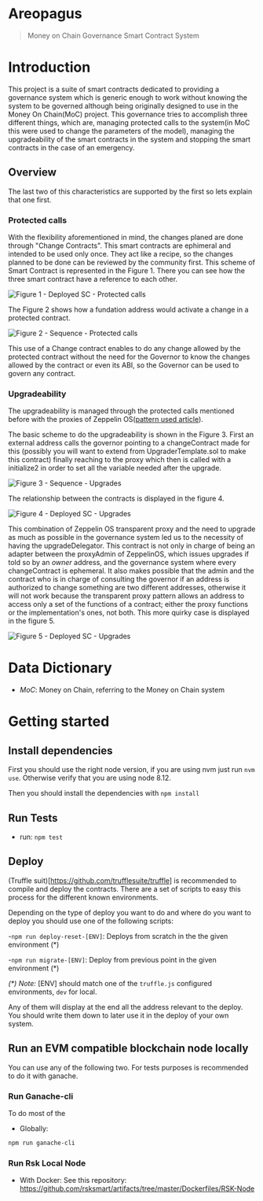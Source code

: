 # Areopagus

> Money on Chain Governance Smart Contract System

# Introduction

This project is a suite of smart contracts dedicated to providing a governance system which is generic enough to work without knowing the system to be governed although being originally designed to use in the Money On Chain(MoC) project. This governance tries to accomplish three different things, which are, managing protected calls to the system(in MoC this were used to change the parameters of the model), managing the upgradeability of the smart contracts in the system and stopping the smart contracts in the case of an emergency.

## Overview

The last two of this characteristics are supported by the first so lets explain that one first.

### Protected calls

With the flexibility aforementioned in mind, the changes planed are done through "Change Contracts". This smart contracts are ephimeral and intended to be used only once. They act like a recipe, so the changes planned to be done can be reviewed by the community first. This scheme of Smart Contract is represented in the Figure 1. There you can see how the three smart contract have a reference to each other.

![Figure 1 - Deployed SC - Protected calls](./docs/Deployed_SC_Basic_Protected_calls.jpg)

The Figure 2 shows how a fundation address would activate a change in a protected contract.

![Figure 2 - Sequence - Protected calls](./docs/Sequence_Basic_Protected_Calls.jpg)

This use of a Change contract enables to do any change allowed by the protected contract without the need for the Governor to know the changes allowed by the contract or even its ABI, so the Governor can be used to govern any contract.

### Upgradeability

The upgradeability is managed through the protected calls mentioned before with the proxies of Zeppelin OS([pattern used article](https://docs.zeppelinos.org/docs/pattern.html)).

The basic scheme to do the upgradeability is shown in the Figure 3. First an external address calls the governor pointing to a changeContract made for this (possibly you will want to extend from UpgraderTemplate.sol to make this contract) finally reaching to the proxy which then is called with a initialize2 in order to set all the variable needed after the upgrade.

![Figure 3 - Sequence - Upgrades](./docs/Sequence_Upgrades.jpg)

The relationship between the contracts is displayed in the figure 4.

![Figure 4 - Deployed SC - Upgrades](./docs/Deployed_SC_Upgrades.jpg)

This combination of Zeppelin OS transparent proxy and the need to upgrade as much as possible in the governance system led us to the necessity of having the upgradeDelegator. This contract is not only in charge of being an adapter between the proxyAdmin of ZeppelinOS, which issues upgrades if told so by an _owner_ address, and the governance system where every changeContract is ephemeral. It also makes possible that the admin and the contract who is in charge of consulting the governor if an address is authorized to change something are two different addresses, otherwise it will not work because the transparent proxy pattern allows an address to access only a set of the functions of a contract; either the proxy functions or the implementation's ones, not both. This more quirky case is displayed in the figure 5.

![Figure 5 - Deployed SC - Upgrades](./docs/Sequence_Upgrade_Governance.jpg)

# Data Dictionary

- _MoC_: Money on Chain, referring to the Money on Chain system

# Getting started

## Install dependencies

First you should use the right node version, if you are using nvm just run `nvm use`. Otherwise verify that you are using node 8.12.

Then you should install the dependencies with `npm install`

## Run Tests

- run: `npm test`

## Deploy

(Truffle suit)[https://github.com/trufflesuite/truffle] is recommended to compile and deploy the contracts. There are a set of scripts to easy this process for the different known environments.

Depending on the type of deploy you want to do and where do you want to deploy you should use one of the following scripts:

-`npm run deploy-reset-[ENV]`: Deploys from scratch in the the given environment (*)

-`npm run migrate-[ENV]`: Deploy from previous point in the given environment (*)

 _(*) Note:_ [ENV] should match one of the `truffle.js` configured environments, `dev` for local.

Any of them will display at the end all the address relevant to the deploy. You should write them down to later use it in the deploy of your own system.

## Run an EVM compatible blockchain node locally

You can use any of the following two. For tests purposes is recommended to do it with ganache.

### Run Ganache-cli

To do most of the

- Globally:

```sh
npm run ganache-cli
```

### Run Rsk Local Node

- With Docker:
  See this repository: https://github.com/rsksmart/artifacts/tree/master/Dockerfiles/RSK-Node
